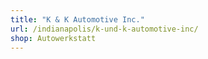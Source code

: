 ```yaml
---
title: "K & K Automotive Inc."
url: /indianapolis/k-und-k-automotive-inc/
shop: Autowerkstatt
---
```

